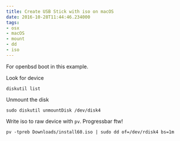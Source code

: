 ```yaml
---
title: Create USB Stick with iso on macOS
date: 2016-10-28T11:44:46.234000
tags: 
- osx
- macOS
- mount
- dd
- iso
---
```



For openbsd boot in this example.

Look for device

    diskutil list

Unmount the disk

    sudo diskutil unmountDisk /dev/disk4

Write iso to raw device with `pv`. Progressbar ftw!

    pv -tpreb Downloads/install60.iso | sudo dd of=/dev/rdisk4 bs=1m
